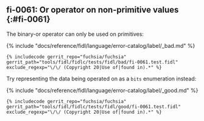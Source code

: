 ## fi-0061: Or operator on non-primitive values {:#fi-0061}

The binary-or operator can only be used on primitives:

{% include "docs/reference/fidl/language/error-catalog/label/_bad.md" %}

```fidl
{% includecode gerrit_repo="fuchsia/fuchsia" gerrit_path="tools/fidl/fidlc/tests/fidl/bad/fi-0061.test.fidl" exclude_regexp="\/\/ (Copyright 20|Use of|found in).*" %}
```

Try representing the data being operated on as a `bits` enumeration instead:

{% include "docs/reference/fidl/language/error-catalog/label/_good.md" %}

```fidl
{% includecode gerrit_repo="fuchsia/fuchsia" gerrit_path="tools/fidl/fidlc/tests/fidl/good/fi-0061.test.fidl" exclude_regexp="\/\/ (Copyright 20|Use of|found in).*" %}
```

